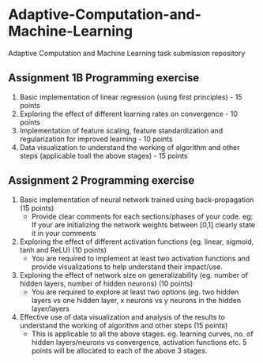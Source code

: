 # Adaptive-Computation-and-Machine-Learning
Adaptive Computation and Machine Learning task submission repository

## Assignment 1B Programming exercise
1. Basic implementation of linear regression (using first principles) - 15 points
2. Exploring the effect of different learning rates on convergence - 10 points
3. Implementation of feature scaling, feature standardization and regularization for improved learning - 10 points
4. Data visualization to understand the working of algorithm and other steps (applicable toall the above stages) - 15 points

## Assignment 2 Programming exercise 
1. Basic implementation of neural network trained using back-propagation (15 points)
    - Provide clear comments for each sections/phases of your code. eg: If your are initializing the network weights between [0,1] clearly state it in your comments
2. Exploring the effect of different activation functions (eg. linear, sigmoid, tanh and ReLU) (10 points)
    -  You are required to implement at least two activation functions and provide visualizations to help understand their impact/use.
3. Exploring the effect of network size on generalizability (eg. number of hidden layers, number of hidden neurons) (10 points)
    - You are required to explore at least two options (eg. two hidden layers vs one hidden layer, x neurons vs y neurons in the hidden layer/layers
4. Effective use of data visualization and analysis of the results to understand the working of algorithm and other steps (15 points)
    - This is applicable to all the above stages. eg. learning curves, no. of hidden layers/neurons vs convergence, activation functions etc. 5 points will be allocated to each of the above 3 stages.


